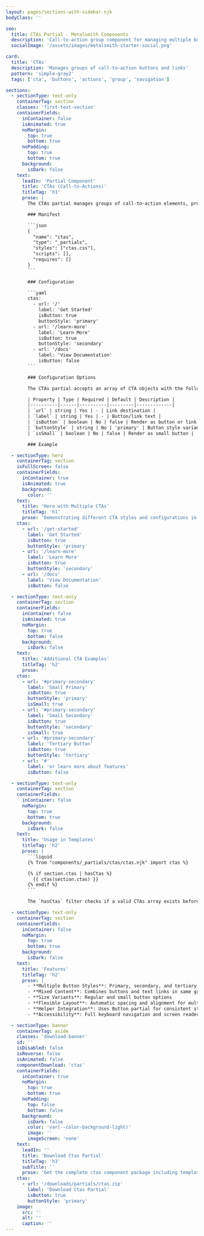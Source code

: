 ```yaml
---
layout: pages/sections-with-sidebar.njk
bodyClass: ''

seo:
  title: CTAs Partial - Metalsmith Components
  description: 'Call-to-action group component for managing multiple buttons and links'
  socialImage: '/assets/images/metalsmith-starter-social.png'

card:
  title: 'CTAs'
  description: 'Manages groups of call-to-action buttons and links'
  pattern: 'simple-gray2'
  tags: ['cta', 'buttons', 'actions', 'group', 'navigation']

sections:
  - sectionType: text-only
    containerTag: section
    classes: 'first-text-section'
    containerFields:
      inContainer: false
      isAnimated: true
      noMargin:
        top: true
        bottom: true
      noPadding:
        top: true
        bottom: true
      background:
        isDark: false
    text:
      leadIn: 'Partial Component'
      title: 'CTAs (Call-to-Actions)'
      titleTag: 'h1'
      prose: |
        The CTAs partial manages groups of call-to-action elements, providing consistent spacing and alignment for multiple buttons or links. It uses the Button partial internally for each CTA element.

        ### Manifest

        ```json
        {
          "name": "ctas",
          "type": "_partials",
          "styles": ["ctas.css"],
          "scripts": [],
          "requires": []
        }
        ```

        ### Configuration

        ```yaml
        ctas:
          - url: '/'
            label: 'Get Started'
            isButton: true
            buttonStyle: 'primary'
          - url: '/learn-more'
            label: 'Learn More'
            isButton: true
            buttonStyle: 'secondary'
          - url: '/docs'
            label: 'View Documentation'
            isButton: false
        ```

        ### Configuration Options

        The CTAs partial accepts an array of CTA objects with the following properties:

        | Property | Type | Required | Default | Description |
        |----------|------|----------|---------|-------------|
        | `url` | string | Yes | - | Link destination |
        | `label` | string | Yes | - | Button/link text |
        | `isButton` | boolean | No | false | Render as button or link |
        | `buttonStyle` | string | No | 'primary' | Button style variant (primary, secondary, tertiary) |
        | `isSmall` | boolean | No | false | Render as small button |

        ### Example

  - sectionType: hero
    containerTag: section
    isFullScreen: false
    containerFields:
      inContainer: true
      isAnimated: true
      background:
        color: ''
    text:
      title: 'Hero with Multiple CTAs'
      titleTag: 'h1'
      prose: 'Demonstrating different CTA styles and configurations in a hero section.'
    ctas:
      - url: '/get-started'
        label: 'Get Started'
        isButton: true
        buttonStyle: 'primary'
      - url: '/learn-more'
        label: 'Learn More'
        isButton: true
        buttonStyle: 'secondary'
      - url: '/docs'
        label: 'View Documentation'
        isButton: false

  - sectionType: text-only
    containerTag: section
    containerFields:
      inContainer: false
      isAnimated: true
      noMargin:
        top: true
        bottom: false
      background:
        isDark: false
    text:
      title: 'Additional CTA Examples'
      titleTag: 'h2'
      prose: ''
    ctas:
      - url: '#primary-secondary'
        label: 'Small Primary'
        isButton: true
        buttonStyle: 'primary'
        isSmall: true
      - url: '#primary-secondary'
        label: 'Small Secondary'
        isButton: true
        buttonStyle: 'secondary'
        isSmall: true
      - url: '#primary-secondary'
        label: 'Tertiary Button'
        isButton: true
        buttonStyle: 'tertiary'
      - url: '#'
        label: 'or learn more about features'
        isButton: false

  - sectionType: text-only
    containerTag: section
    containerFields:
      inContainer: false
      noMargin:
        top: true
        bottom: true
      background:
        isDark: false
    text:
      title: 'Usage in Templates'
      titleTag: 'h2'
      prose: |
        ```liquid
        {% from "components/_partials/ctas/ctas.njk" import ctas %}

        {% if section.ctas | hasCtas %}
          {{ ctas(section.ctas) }}
        {% endif %}
        ```

        The `hasCtas` filter checks if a valid CTAs array exists before rendering.

  - sectionType: text-only
    containerTag: section
    containerFields:
      inContainer: false
      noMargin:
        top: true
        bottom: true
      background:
        isDark: false
    text:
      title: 'Features'
      titleTag: 'h2'
      prose: |
        - **Multiple Button Styles**: Primary, secondary, and tertiary button variants
        - **Mixed Content**: Combines buttons and text links in same group
        - **Size Variants**: Regular and small button options
        - **Flexible Layout**: Automatic spacing and alignment for multiple CTAs
        - **Helper Integration**: Uses Button partial for consistent styling
        - **Accessibility**: Full keyboard navigation and screen reader support

  - sectionType: banner
    containerTag: aside
    classes: 'download-banner'
    id: ''
    isDisabled: false
    isReverse: false
    isAnimated: false
    componentDownload: 'ctas'
    containerFields:
      inContainer: true
      noMargin:
        top: true
        bottom: true
      noPadding:
        top: false
        bottom: false
      background:
        isDark: false
        color: 'var(--color-background-light)'
        image: ''
        imageScreen: 'none'
    text:
      leadIn: ''
      title: 'Download Ctas Partial'
      titleTag: 'h3'
      subTitle: ''
      prose: 'Get the complete ctas component package including template, styles, manifest, examples, and installation script.'
    ctas:
      - url: '/downloads/partials/ctas.zip'
        label: 'Download Ctas Partial'
        isButton: true
        buttonStyle: 'primary'
    image:
      src: ''
      alt: ''
      caption: ''
---
```

